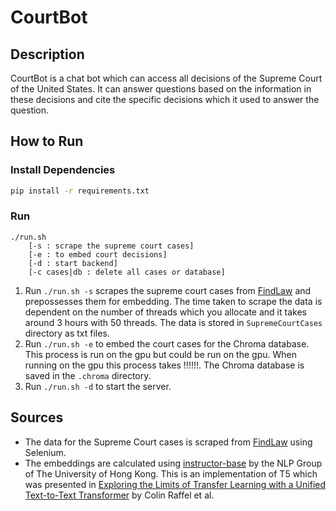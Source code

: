 # CourtBot

## Description

CourtBot is a chat bot which can access all decisions of the Supreme Court of the United States. It can answer questions based on the information in these decisions and cite the specific decisions which it used to answer the question.

## How to Run

### Install Dependencies
```bash
pip install -r requirements.txt
```

### Run
```
./run.sh
    [-s : scrape the supreme court cases]
    [-e : to embed court decisions]
    [-d : start backend]
    [-c cases|db : delete all cases or database]
```

1. Run `./run.sh -s` scrapes the supreme court cases from [FindLaw](https://caselaw.findlaw.com/court/us-supreme-court) and prepossesses them for embedding. The time taken to scrape the data is dependent on the number of threads which you allocate and it takes around 3 hours with 50 threads. The data is stored in `SupremeCourtCases` directory as txt files.
2. Run `./run.sh -e` to embed the court cases for the Chroma database. This process is run on the gpu but could be run on the gpu. When running on the gpu this process takes !!!!!!. The Chroma database is saved in the `.chroma` directory.
3. Run `./run.sh -d` to start the server.

## Sources

- The data for the Supreme Court cases is scraped from [FindLaw](https://caselaw.findlaw.com/court/us-supreme-court) using Selenium.
- The embeddings are calculated using [instructor-base](https://huggingface.co/hku-nlp/instructor-base) by the NLP Group of The University of Hong Kong. This is an implementation of T5 which was presented in [Exploring the Limits of Transfer Learning with a Unified Text-to-Text Transformer](https://arxiv.org/abs/1910.10683) by Colin Raffel et al.
